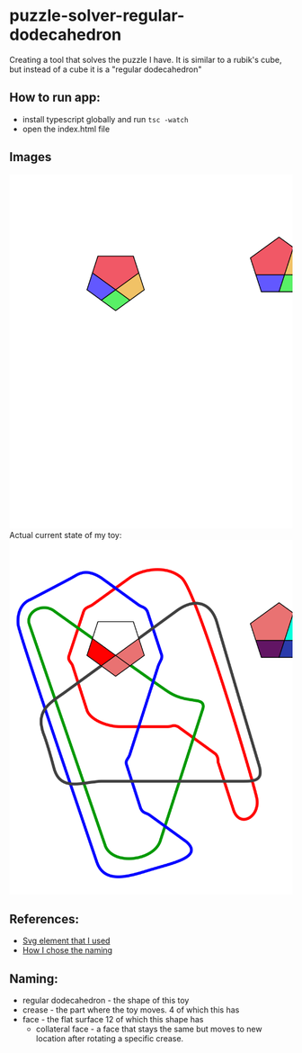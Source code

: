 # puzzle-solver-regular-dodecahedron
Creating a tool that solves the puzzle I have. It is similar to a rubik's cube, but instead of a cube it is a "regular dodecahedron"


## How to run app:
- install typescript globally and run `tsc -watch`
- open the index.html file


## Images
![Parts](./assets/two-flowers-with-4-part-pentagons.svg)
Actual current state of my toy:
![My actual toy](./assets/state-of-my-actual-toy.svg)


## References:
- [Svg element that I used](https://www.w3schools.com/graphics/svg_polyline.asp)
- [How I chose the naming](https://en.wikipedia.org/wiki/Regular_dodecahedron)

## Naming:
- regular dodecahedron - the shape of this toy
- crease - the part where the toy moves. 4 of which this has
- face - the flat surface 12 of which this shape has
  - collateral face - a face that stays the same but moves to new location after rotating a specific crease.